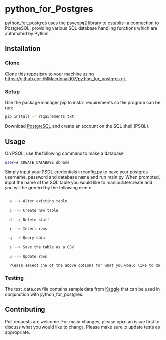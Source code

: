 # python_for_Postgres
python_for_postgres uses the psycopg2 library to establish a connection to PostgreSQL, providing various SQL database handling functions which are automated by Python.

## Installation

### Clone
Clone this repository to your machine using https://github.com/MMacdonald07/python_for_postgres.git.

### Setup
Use the package manager pip to install requirements so the program can be run:

```bash
pip install -r requirements.txt
```

Download [PostgreSQL](https://www.enterprisedb.com/downloads/postgres-postgresql-downloads) and create an account on the SQL shell (PSQL).  

## Usage
On PSQL, use the following command to make a database:

```bash
user=# CREATE DATABASE dbname
```

Simply input your PSQL credentials in config.py to have your postgres username, password and database name and run main.py. When prompted, input the name of the SQL table you would like to manipulate/create and you will be greeted by the following menu:

```bash
  
  a --> Alter existing table
  
  c --> Create new table 
  
  d --> Delete stuff
  
  i --> Insert rows
  
  q --> Query data 
  
  s --> Save the table as a CSV 
  
  u --> Update rows 
  
  Please select one of the above options for what you would like to do:   
  ```
### Testing
The test_data.csv file contains sample data from [Kaggle](https://www.kaggle.com/stefanoleone992/fifa-20-complete-player-dataset?select=players_20.csv) that can be used in conjunction with python_for_postgres.
 
## Contributing
Pull requests are welcome. For major changes, please open an issue first to discuss what you would like to change.
Please make sure to update tests as appropriate.

